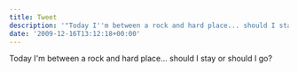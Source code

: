 ```yaml
---
title: Tweet
description: '"Today I''m between a rock and hard place... should I stay or should I go?"'
date: '2009-12-16T13:12:18+00:00'
---
```

Today I'm between a rock and hard place... should I stay or should I go?
